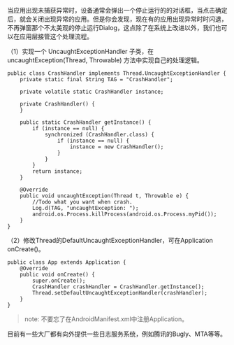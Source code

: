 当应用出现未捕获异常时，设备通常会弹出一个停止运行的的对话框，当点击确定后，就会关闭出现异常的应用。但是你会发现，现在有的应用出现异常时时闪退，不再弹窗那个不太美观的停止运行Dialog，这点除了在系统上改进以外，我们也可以在应用层接管这个处理流程。

（1）实现一个 UncaughtExceptionHandler 子类，在 uncaughtException(Thread, Throwable) 方法中实现自己的处理逻辑。
```
public class CrashHandler implements Thread.UncaughtExceptionHandler {
    private static final String TAG = "CrashHandler";

    private volatile static CrashHandler instance;

    private CrashHandler() {
    }

    public static CrashHandler getInstance() {
        if (instance == null) {
            synchronized (CrashHandler.class) {
                if (instance == null) {
                    instance = new CrashHandler();
                }
            }
        }
        return instance;
    }

    @Override
    public void uncaughtException(Thread t, Throwable e) {
        //Todo what you want when crash.
        Log.d(TAG, "uncaughtException: ");
        android.os.Process.killProcess(android.os.Process.myPid());
    }
}
```

（2）修改Thread的DefaultUncaughtExceptionHandler，可在Application onCreate()。
```
public class App extends Application {
    @Override
    public void onCreate() {
        super.onCreate();
        CrashHandler crashHandler = CrashHandler.getInstance();
        Thread.setDefaultUncaughtExceptionHandler(crashHandler);
    }
}
```
>note: 不要忘了在AndroidManifest.xml中注册Application。

目前有一些大厂都有向外提供一些日志服务系统，例如腾讯的Bugly、MTA等等。